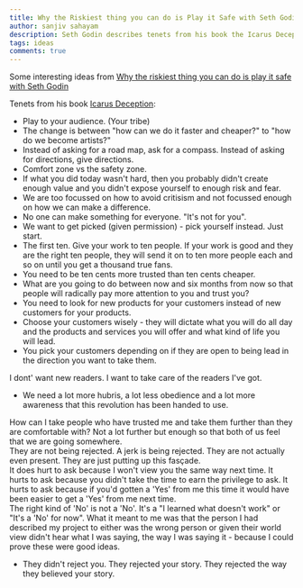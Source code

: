 ```yaml
---
title: Why the Riskiest thing you can do is Play it Safe with Seth Godin
author: sanjiv sahayam
description: Seth Godin describes tenets from his book the Icarus Deception.
tags: ideas
comments: true
---
```


Some interesting ideas from [Why the riskiest thing you can do is play it safe with Seth Godin](https://www.youtube.com/watch?v=3K7tYdUZZ_c)

Tenets from his book [Icarus Deception](https://www.amazon.com/Icarus-Deception-How-High-Will-ebook/dp/B0090UOLEW):

- Play to your audience. (Your tribe)
- The change is between "how can we do it faster and cheaper?" to "how do we become artists?"
- Instead of asking for a road map, ask for a compass. Instead of asking for directions, give directions.
- Comfort zone vs the safety zone.
- If what you did today wasn't hard, then you probably didn't create enough value and you didn't expose yourself to enough risk and fear.
- We are too focussed on how to avoid critisism and not focussed enough on how we can make a difference.
- No one can make something for everyone. "It's not for you".
- We want to get picked (given permission) - pick yourself instead. Just start.
- The first ten. Give your work to ten people. If your work is good and they are the right ten people, they will send it on to ten more people each and so on until you get a thousand true fans.
- You need to be ten cents more trusted than ten cents cheaper.
- What are you going to do between now and six months from now so that people will radically pay more attention to you and trust you?
- You need to look for new products for your customers instead of new customers for your products.
- Choose your customers wisely - they will dictate what you will do all day and the products and services you will offer and what kind of life you will lead.
- You pick your customers depending on if they are open to being lead in the direction you want to take them.

<div>
<div class="quote">I dont' want new readers. I want to take care of the readers I've got. </div>
</div>

- We need a lot more hubris, a lot less obedience and a lot more awareness that this revolution has been handed to use.

<div>
<div class="quote">How can I take people who have trusted me and take them further than they are comfortable with? Not a lot further but enough so that both of us feel that we are going somewhere.</div>
</div>

<div>
<div class="quote">They are not being rejected. A jerk is being rejected. They are not actually even present. They are just putting up this fasçade.</div>
</div>

<div>
<div class="quote">It does hurt to ask because I won't view you the same way next time. It hurts to ask because you didn't take the time to earn the privilege to ask. It hurts to ask because if you'd gotten a 'Yes' from me this time it would have been easier to get a 'Yes' from me next time.</div>
</div>

<div>
<div class="quote">The right kind of 'No' is not a 'No'. It's a "I learned what doesn't work" or "It's a 'No' for now". What it meant to me was that the person I had described my project to either was the wrong person or given their world view didn't hear what I was saying, the way I was saying it - because I could prove these were good ideas. </div>
</div>


- They didn't reject you. They rejected your story. They rejected the way they believed your story.